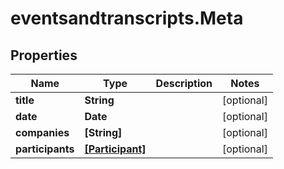 # eventsandtranscripts.Meta

## Properties

Name | Type | Description | Notes
------------ | ------------- | ------------- | -------------
**title** | **String** |  | [optional] 
**date** | **Date** |  | [optional] 
**companies** | **[String]** |  | [optional] 
**participants** | [**[Participant]**](Participant.md) |  | [optional] 


